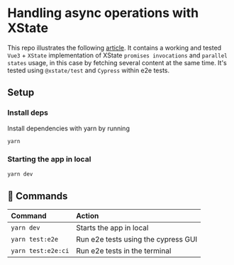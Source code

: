 # Handling async operations with XState

This repo illustrates the following [article](http://paul.rastoin.dev/writing/posts/xstate-handling-async-operations).
It contains a working and tested `Vue3` + `XState` implementation of XState `promises invocations` and `parallel states` usage, in this case by fetching several content at the same time.
It's tested using `@xstate/test` and `Cypress` within e2e tests.

## Setup

### Install deps

Install dependencies with yarn by running

```bash
yarn
```

### Starting the app in local

```bash
yarn dev
```

## 🧞 Commands

| Command            | Action                              |
| :----------------- | :---------------------------------- |
| `yarn dev`         | Starts the app in local             |
| `yarn test:e2e`    | Run e2e tests using the cypress GUI |
| `yarn test:e2e:ci` | Run e2e tests in the terminal       |
